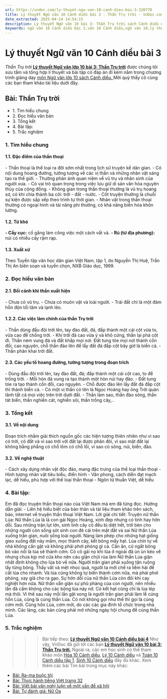 ```yaml
---
url: https://vndoc.com/ly-thuyet-ngu-van-10-canh-dieu-bai-3-320770
title: Lý thuyết Ngữ văn 10 Cánh diều bài 3 - Thần Trụ trời - VnDoc.com
date_extracted: 2025-04-14 14:54:15
description: Lý thuyết Ngữ văn 10 bài 3: Thần Trụ trời sách Cánh diều được VnDoc sưu tầm và giới thiệu  để tham khảo chuẩn bị cho bài giảng học kì mới sắp tới đây của mình.
keywords: ngữ văn 10 Cánh diều bài 3,văn 10 Cánh diều,ngữ văn 10,lý thuyết văn 10 Cánh diều bài 3,kiến thức trọng tâm môn ngữ văn 10,lý thuyết ngữ văn 10 CD,ngữ văn lớp 10,ôn tập lý thuyết văn lớp 10,lý thuyết môn ngữ văn 10,lý thuyết văn 10 CD,bài Thần Trụ trời,trắc nghiệm ngữ văn 10 CD
---
```


# Lý thuyết Ngữ văn 10 Cánh diều bài 3
 _Thần Trụ trời_
**[Lý thuyết Ngữ văn lớp 10 bài 3: Thần Trụ trời](<https://vndoc.com/ly-thuyet-ngu-van-10-canh-dieu-bai-3-320770>)** được chúng tôi sưu tầm và tổng hợp lí thuyết và bài tập có đáp án đi kèm nằm trong chương trình giảng dạy [môn Ngữ văn lớp 10 sách Cánh diều. ](<https://vndoc.com/ngu-van-10-canh-dieu-tap1>)Mời quý thầy cô cùng các bạn tham khảo tài liệu dưới đây.
## Bài: Thần Trụ trời
  * 1\. Tìm hiểu chung
  * 2\. Đọc hiểu văn bản
  * 3\. Tổng kết
  * 4\. Bài tập:
  * 5\. Trắc nghiệm

### 1\. Tìm hiểu chung
#### 1.1. Đặc điểm của thần thoại
\- Thần thoại là thể loại ra đời sớm nhất trong lịch sử truyện kể dân gian.
\- Có nội dung hoang đường, tưởng tượng về các vị thần và những nhân vật sáng tạo ra thế giới.
\- Thường phản ánh quan niệm về vũ trụ và nhân sinh của người xưa.
\- Có vai trò quan trọng trong việc lưu giữ di sản văn hóa nguyên thủy của cộng đồng.
\- Không gian trong thần thoại thường là vũ trụ hoang sơ, có khi chia thành ba cõi: trời - đất - nước.
\- Cốt truyện thường là chuỗi sự kiện được sắp xếp theo trình tự thời gian.
\- Nhân vật trong thần thoại thường có ngoại hình và tài năng phi thường, có khả năng biến hóa khôn lường.
#### 1.2. Từ khó
**\- Cầy cục:** cố gắng làm công việc một cách vất vả.
**\- Rú \(từ địa phương\):** núi có nhiều cây rậm rạp.
#### 1.3. Xuất xứ
Theo Tuyển tập văn học dân gian Việt Nam, tập 1, do Nguyễn Thị Huệ, Trần Thị An biên soạn và tuyển chọn, NXB Giáo dục, 1999.
### 2\. Đọc hiểu văn bản
#### 2.1. Bối cảnh khi thần xuất hiện
\- Chưa có vũ trụ.
\- Chưa có muôn vật và loài người.
\- Trái đất chỉ là một đám hỗn độn tối tăm và lạnh lẽo.
#### 1.2.2. Các việc làm chính của thần Trụ trời
\- Thần dùng đầu đội trời lên, tay đào đất, đá, đắp thành một cái cột vừa to, vừa cao để chống trời.
\- Khi trời đã cao vừa ý và khô cứng, thần lại phá cột đi. Thần ném vung đá và đất khắp mọi nơi. Đất tung tóe mọi nơi thành cồn đồi, cao nguyên, chỗ thần đào lên để lấy đất đá đắp cột bây giờ là biển cả.
\- Thần phân khai trời đất.
#### 2.3. Các yếu tố hoang đường, tưởng tượng trong đoạn trích
\- Dùng đầu đội trời lên, tay đào đất, đá; đắp thành một cái cột cao, to để trống trời.
\- Mỗi hòn đá vung ra tạo thành một hòn núi hay đảo.
\- Đất tung tóe ra tạo thành cồn đồi, cao nguyên.
\- Chỗ được đào lên lấy đất đá đắp cột thì thành biển cả.
\- Có một vị thần có tên là Ngọc Hoàng hay ông Trời quản lãnh tất cả mọi việc trên trời dưới đất.
\- Thần làm sao, thần đào sông, thần tát biển, thần nghiền cát, nghiền sỏi, thần trồng cây,..
### 3\. Tổng kết
#### 3.1. Về nội dung
Đoạn trích nhằm giải thích nguồn gốc các hiện tượng thiên nhiên như vì sao có trời, có đất và vì sao trời với đất lại được phân đôi, vì sao mặt đất lại không bằng phẳng có chỗ lõm có chỗ lồi, vì sao có sông, núi, biển, đảo.
#### 3.2. Về nghệ thuật
\- Cách xây dựng nhân vật độc đáo, mang đặc trưng của thể loại thần thoại
\- Hình tượng nhân vật tiêu biểu, điển hình
\- Văn phong, cách diễn đạt mạch lạc, dễ hiểu, phù hợp với thể loại thần thoại
\- Ngôn từ thuần Việt, dễ hiểu
### 4\. Bài tập:
Em đã đọc truyện thần thoại nào của Việt Nam mà em đã từng đọc.
Hướng dẫn giải:
\- Liên hệ hiểu biết của bản thân và tài liệu tham khảo trên sách, báo, internet về truyện thần thoại Việt Nam.
Lời giải chi tiết:
Truyện nữ thần Lúa:
Nữ thần Lúa là là con gái Ngọc Hoàng, xinh đẹp nhưng có tính hay hờn dỗi. Sau những trận lụt lớn, sinh linh cây cỏ đều bị diệt hết, trời bèn cho những người còn sống sót sinh con đẻ cái trên mặt đất và sai Nữ thần Lúa xuống trần gian, nuôi sống loài người. Nàng làm phép cho những hạt giống gieo xuống đất nảy mầm, mọc thành cây, kết bông mẩy hạt. Lúa chín tự về nhà không cần gặt và không phải phơi phóng gì cả. Cần ăn, cứ ngắt bông bỏ vào nồi là lúa sẽ thành cơm. Có cô gái nọ khi lúa ở ngoài đã ùn ùn kéo về nhưng chưa kịp mở cửa kho nên cáu giận chửi rủa làm Nữ thần Lúa giận nhất định không cho lúa bò về nữa. Người trần gian phải xuống tận ruộng lấy từng bông. Thấy vất vả mệt nhọc quá, người ta mới chế ra liềm hái để cắt lúa cho nhanh. Và lúa cũng không tự biến thành cơm nữa, mà phải phơi phóng, xay giã cho ra gạo. Sự hờn dỗi của nữ thần Lúa còn đôi khi cay nghiệt hơn nữa. Nữ thần vẫn giận sự phũ phàng của con người, nên nhiều lần đã cấm không cho các bông lúa nảy nở. Có kết hạt cũng chỉ là lúa lép mà thôi. Vì thế sau này mỗi lần gặt xong là người trần gian phải làm lễ cúng hồn Lúa, cũng là cúng thần Lúa. Có nơi không gọi như thế thì gọi là cúng cơm mới. Cúng hồn Lúa, cơm mới, do các các gia đình tổ chức trong nhà mình. Các làng, các bản cũng phải mở những ngày hội chung để cúng thần Lúa.
### 5\. Trắc nghiệm
>>> Bài tiếp theo: [**Lý thuyết Ngữ văn 10 Cánh diều bài 4**](<https://vndoc.com/ly-thuyet-ngu-van-10-canh-dieu-bai-4-320771>)
Như vậy, VnDoc đã gửi tới các bạn **[Lý thuyết Ngữ văn 10 bài 3: Thần Trụ trời.](<https://vndoc.com/ly-thuyet-ngu-van-10-canh-dieu-bai-3-320770>)** Ngoài ra, các em học sinh có thể tham khảo môn [Hóa 10 Cánh diều](<https://vndoc.com/hoa-10-canh-dieu>), [Lý 10 Cánh diều](<https://vndoc.com/vat-ly-10-canh-dieu>) và [Toán 10 Cánh diều tập 1](<https://vndoc.com/toan-10-canh-dieu-tap1>), [Sinh 10 Cánh diều](<https://vndoc.com/sinh-hoc-10-canh-dieu>) đầy đủ khác.
Xem thêm các bài Tìm bài trong mục này khác:
  * [Bài: Ra-ma buộc tội](</ly-thuyet-ngu-van-10-canh-dieu-bai-4-320771>)
  * [Bài: Thực hành tiếng Việt trang 32](</ly-thuyet-ngu-van-10-canh-dieu-bai-5-320806>)
  * [Bài: Viết bài văn nghị luận về một vấn đề xã hội](</ly-thuyet-ngu-van-10-canh-dieu-bai-6-320807>)
  * [Bài: Tự đánh giá: Nữ Oa](</ly-thuyet-ngu-van-10-canh-dieu-bai-7-320808>)

